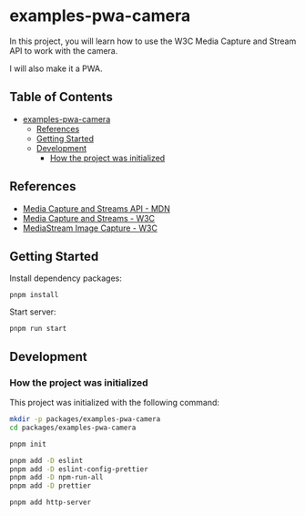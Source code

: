 # examples-pwa-camera

In this project, you will learn how to use the W3C Media Capture and Stream API to work with the camera.

I will also make it a PWA.

## Table of Contents <!-- omit in toc -->

- [examples-pwa-camera](#examples-pwa-camera)
  - [References](#references)
  - [Getting Started](#getting-started)
  - [Development](#development)
    - [How the project was initialized](#how-the-project-was-initialized)

## References

- [Media Capture and Streams API - MDN](https://developer.mozilla.org/ja/docs/Web/API/Media_Capture_and_Streams_API)
- [Media Capture and Streams - W3C](https://www.w3.org/TR/mediacapture-streams/)
- [MediaStream Image Capture - W3C](https://www.w3.org/TR/image-capture/)

## Getting Started

Install dependency packages:

```shell
pnpm install
```

Start server:

```shell
pnpm run start
```

## Development

### How the project was initialized

This project was initialized with the following command:

```sh
mkdir -p packages/examples-pwa-camera
cd packages/examples-pwa-camera

pnpm init

pnpm add -D eslint
pnpm add -D eslint-config-prettier
pnpm add -D npm-run-all
pnpm add -D prettier

pnpm add http-server
```
